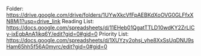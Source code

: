 Folder: https://drive.google.com/drive/folders/1UYwXkcVfFpAEBKdXoOVG0GLFfxXN8Mj1?usp=drive_link
Reading List: https://docs.google.com/spreadsheets/d/11EHeb01QgatTTLD10wdKY2ZrLICy-jxEgbAnA1jkq6Y/edit?gid=0#gid=0
Priority List: https://docs.google.com/spreadsheets/d/1XUYzy2ohsj_yhe8XxSsUqDNU9sHam65hh5f56A0myrc/edit?gid=0#gid=0